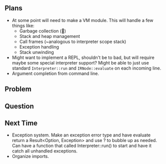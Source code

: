 ## Plans
- At some point will need to make a VM module. This will handle a few things like:
  - Garbage collection (😬)
  - Stack and heap management
  - Call frames (~analogous to interpreter scope stack)
  - Exception handling
  - Stack unwinding
- Might want to implement a REPL, shouldn't be to bad, but will require maybe some special interpreter support? Might be
  able to just use standard `Interpreter::run` and `IRNode::evaluate` on each incoming line.
- Argument completion from command line.

## Problem

## Question

## Next Time
- Exception system. Make an exception error type and have evaluate return a Result<Option<Value>, Exception> and use ?
  to bubble up as needed. Can have a function that called Interpreter::run() to start and have it catch all unhandled
  exceptions.
- Organize imports.
